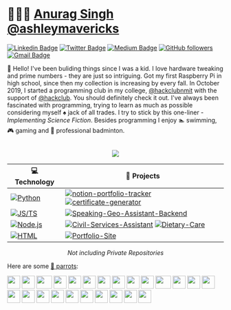 # 👨🏻‍💻 [Anurag Singh](https://anuragsingh.dev) [@ashleymavericks](https://anuragsingh.dev)

[![Linkedin Badge](https://img.shields.io/badge/-Anurag%20Singh-blue?style=social&logo=Linkedin&logoColor=blue&link=https://www.linkedin.com/in/ashlyemavericks/)](https://www.linkedin.com/in/ashlyemavericks/) [![Twitter Badge](http://img.shields.io/badge/-@ashleymavericks-1ca0f1?style=social&logo=twitter&logoColor=blue&link=https://twitter.com/ashlyemavericks)](https://twitter.com/ashlyemavericks) [![Medium Badge](http://img.shields.io/badge/-@ashleymavericks-1ca0f1?style=social&logo=Medium&logoColor=black&link=https://medium.com/@ashleymavericks)](https://medium.com/@ashleymavericks) [![GitHub followers](https://img.shields.io/github/followers/ashleymavericks?label=Follow&style=social)](https://github.com/ashleymavericks/?tab=follow) [![Gmail Badge](https://img.shields.io/badge/-hello@anuragsingh.dev-c14438?style=social&logo=Gmail&logoColor=red&link=mailto:hello@anuragsingh.dev)](mailto:hello@anuragsingh.dev)

:wave: Hello! I've been buliding things since I was a kid. I love hardware tweaking and prime numbers - they are just so intriguing. Got my first Raspberry Pi in high school, since then my collection is increasing by every fall. In October 2019, I started a programming club in my college, [@hackclubnmit](https://github.com/hackclubnmit) with the support of [@hackclub](https://hackclub.com/). You should definitely check it out. I've always been fascinated with programming, trying to learn as much as possible considering myself :spades: jack of all trades. I try to stick by this one-liner - *Implementing Science Fiction*. Besides programming I enjoy :swimmer: swimming, :video_game: gaming and :badminton: professional badminton.

<div align="center">
    <br>
    <img src="https://metrics.lecoq.io/ashleymavericks?template=classic&isocalendar=1&followup=1&tweets=1&achievements=1&isocalendar.duration=half-year&followup.sections=repositories&followup.indepth=false&achievements.threshold=C&achievements.secrets=true&achievements.display=detailed&achievements.limit=0&achievements.ignored=follower%2C%20gister%2C%20member%2C%20forker%2C%20inspirer%2C%20influencer%2C%20worker&tweets.attachments=false&tweets.limit=2&tweets.user=ashleymavericks&config.timezone=Asia%2FKolkata">
</div>

<!-- START OF PROFILE STACK, DO NOT REMOVE -->
| 💻 **Technology** | 🚀 **Projects** |
| - | - |
| [![Python](https://img.shields.io/static/v1?label=&message=Python&color=3C78A9&logo=python&logoColor=FFFFFF)](https://www.python.org/) | [![notion-portfolio-tracker](https://img.shields.io/static/v1?label=&message=notion-portfolio-tracker&color=000605&logo=github&logoColor=FFFFFF&labelColor=000605)](https://github.com/ashleymavericks/notion-portfolio-tracker) [![certificate-generator](https://img.shields.io/static/v1?label=&message=certificate-generator&color=000605&logo=github&logoColor=FFFFFF&labelColor=000605)](https://github.com/hackclubnmit/certificate-generator) |
| [![JS/TS](https://img.shields.io/static/v1?label=&message=JS/TS&color=3878C6&logo=javascript&logoColor=FFFFFF)](https://www.typescriptlang.org/) | [![Speaking-Geo-Assistant-Backend](https://img.shields.io/static/v1?label=&message=Speaking-Geo-Assistant-Backend&color=000605&logo=github&logoColor=FFFFFF&labelColor=000605)](hhttps://github.com/ashleymavericks/Speaking-Geo-Assistant-Backend) |
| [![Node.js](https://img.shields.io/static/v1?label=&message=Node.js&color=47d147&logo=node.js&logoColor=FFFFFF)](https://nodejs.org/en/) | [![Civil-Services-Assistant](https://img.shields.io/static/v1?label=&message=Civil-Services-Assistant&color=000605&logo=github&logoColor=FFFFFF&labelColor=000605)](https://github.com/ashleymavericks/Civil-Services-Assistant) [![Dietary-Care](https://img.shields.io/static/v1?label=&message=Dietary-Care&color=000605&logo=github&logoColor=FFFFFF&labelColor=000605)](https://github.com/ashleymavericks/Dietary-Care) |
| [![HTML](https://img.shields.io/static/v1?label=&message=HTML&color=ff751a&logo=HTML5&logoColor=FFFFFF)](https://developer.mozilla.org/en-US/docs/Web/Guide/HTML/HTML5) | [![Portfolio-Site](https://img.shields.io/static/v1?label=&message=Portfolio-Site&color=000605&logo=github&logoColor=FFFFFF&labelColor=000605)](https://github.com/ashleymavericks/Portfolio-Site) |
<!-- END OF PROFILE STACK, DO NOT REMOVE -->

<div align="center">
    <i>Not including Private Repositories</i>
</div>

Here are some [🦜 parrots](https://cultofthepartyparrot.com):

<div>
    <img src="https://cultofthepartyparrot.com/parrots/hd/githubparrot.gif" width="30" height="30"/>
    <img src="https://cultofthepartyparrot.com/flags/hd/indiaparrot.gif" width="30" height="30"/>
    <img src="https://cultofthepartyparrot.com/parrots/asyncparrot.gif" width="36" height="30"/>
    <img src="https://cultofthepartyparrot.com/parrots/exceptionallyfastparrot.gif" width="30" height="30"/>
    <img src="https://cultofthepartyparrot.com/parrots/hd/60fpsparrot.gif" width="30" height="30"/>
    <img src="https://cultofthepartyparrot.com/parrots/hd/jumpingparrot.gif" width="30" height="30"/>
    <img src="https://cultofthepartyparrot.com/parrots/hd/opensourceparrot.gif" width="30" height="30"/>
    <img src="https://cultofthepartyparrot.com/parrots/hd/dealwithitnowparrot.gif" width="30" height="30"/>
    <img src="https://cultofthepartyparrot.com/parrots/hd/hypnoparrotlight.gif" width="30" height="30"/>
    <img src="https://cultofthepartyparrot.com/parrots/databaseparrot.gif" width="30" height="30"/>
    <img src="https://cultofthepartyparrot.com/parrots/fixparrot.gif" width="36" height="30"/>
    <img src="https://cultofthepartyparrot.com/parrots/hd/laptop_parrot.gif" width="30" height="30"/>
    <img src="https://cultofthepartyparrot.com/parrots/hd/spinningparrot.gif" width="30" height="30"/>
    <img src="https://cultofthepartyparrot.com/parrots/hd/levitationparrot.gif" width="30" height="30"/>
    <img src="https://cultofthepartyparrot.com/parrots/hd/meldparrot.gif" width="30" height="30"/>
    <img src="https://cultofthepartyparrot.com/parrots/slomoparrot.gif" width="30" height="30"/>
    <img src="https://cultofthepartyparrot.com/parrots/hd/moonwalkingparrot.gif" width="30" height="30"/>
    <img src="https://cultofthepartyparrot.com/parrots/hd/stableparrot.gif" width="30" height="30"/>
    <img src="https://cultofthepartyparrot.com/parrots/hd/scienceparrot.gif" width="30" height="30"/>
    <img src="https://cultofthepartyparrot.com/parrots/hd/pirateparrot.gif" width="30" height="30"/>
    <img src="https://cultofthepartyparrot.com/parrots/hd/footballparrot.gif" width="30" height="30"/>
    <img src="https://cultofthepartyparrot.com/parrots/hd/illuminatiparrot.gif" width="30" height="30"/>
    <img src="https://cultofthepartyparrot.com/parrots/hd/hypnoparrotdark.gif" width="30" height="30"/>
    <img src="https://cultofthepartyparrot.com/parrots/hd/mustacheparrot.gif" width="30" height="30"/>
</div>
